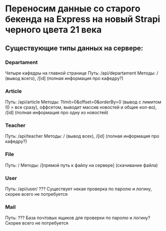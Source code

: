 # Переносим данные со старого бекенда на Express на новый Strapi черного цвета 21 века
## Существующие типы данных на сервере:
### Departament
Четыре кафедры на главной странице
Путь: /api/departament
Методы: / (вывод всего), /[id] (полная информация про кафедру?)
### Article
Путь: /api/article
Методы: ?limit=0&offset=0&orderBy=0 (вывод с лимитом (0 = все сразу), оффсетом, выводит массив новостей и общее кол-во), /[id] (полная информация про одну из новостей)
### Teacher
Путь: /api/teacher
Методы: / (вывод всех), /[id] (полная информация про кафедру?)
### File
Путь: /
Методы: /[прямой путь к файлу на сервере] (скачивание файла)
### User
Путь: /api/user/
???
Существует некая проверка по паролю и логину, скорее всего не потребуется
### Mail
Путь: ???
База почтовых ящиков для проверки по паролю и логину?
Скорее всего не потребуется
